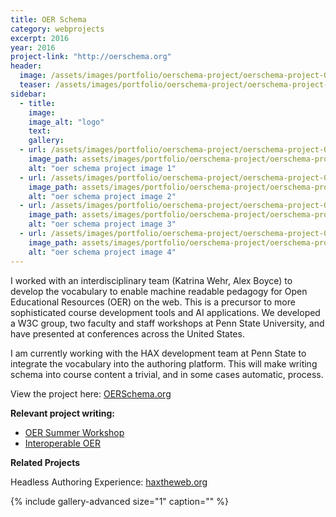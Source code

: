 ```yaml
---
title: OER Schema
category: webprojects
excerpt: 2016
year: 2016
project-link: "http://oerschema.org"
header:
  image: /assets/images/portfolio/oerschema-project/oerschema-project-02.png
  teaser: /assets/images/portfolio/oerschema-project/oerschema-project-thumb.png
sidebar:
  - title:
    image:
    image_alt: "logo"
    text:
    gallery:
  - url: /assets/images/portfolio/oerschema-project/oerschema-project-01.png
    image_path: assets/images/portfolio/oerschema-project/oerschema-project-01.png
    alt: "oer schema project image 1"
  - url: /assets/images/portfolio/oerschema-project/oerschema-project-02.png
    image_path: assets/images/portfolio/oerschema-project/oerschema-project-02.png
    alt: "oer schema project image 2"
  - url: /assets/images/portfolio/oerschema-project/oerschema-project-03.png
    image_path: assets/images/portfolio/oerschema-project/oerschema-project-03.png
    alt: "oer schema project image 3"
  - url: /assets/images/portfolio/oerschema-project/oerschema-project-04.png
    image_path: assets/images/portfolio/oerschema-project/oerschema-project-04.png
    alt: "oer schema project image 4"
---
```

I worked with an interdisciplinary team (Katrina Wehr, Alex Boyce) to develop the vocabulary to enable machine readable pedagogy for Open Educational Resources (OER) on the web. This is a precursor to more sophisticated course development tools and AI applications. We developed a W3C group, two faculty and staff workshops at Penn State University, and have presented at conferences across the United States.

I am currently working with the HAX development team at Penn State to integrate the vocabulary into the authoring platform. This will make writing schema into course content a trivial, and in some cases automatic, process.

View the project here: [OERSchema.org]({{page.project-link}})

**Relevant project writing:**

- [OER Summer Workshop](https://medium.com/@_mike_collins/oer-summer-workshop-psu-23ca239b73e5)
- [Interoperable OER](https://medium.com/@_mike_collins/interoperable-open-education-resources-oer-2dcb8b3f2ec9)

**Related Projects**

Headless Authoring Experience: [haxtheweb.org](http://haxtheweb.org)

{% include gallery-advanced size="1" caption="" %}
